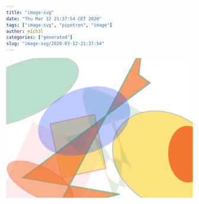 ```yaml
---
title: "image-svg"
date: "Thu Mar 12 21:37:54 CET 2020"
tags: ["image-svg", "pipotron", "image"]
author: m1ch3l
categories: ["generated"]
slug: "image-svg/2020-03-12-21:37:54"
---
```


![](image.svg)
